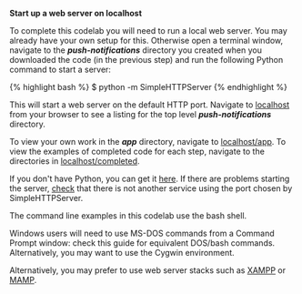 


**Start up a web server on localhost**

To complete this codelab you will need to run a local web server. You may
already have your own setup for this. Otherwise open a terminal window,
navigate to the **_push-notifications_** directory you created when you
downloaded the code (in the previous step) and run the following Python command to start a server:

{% highlight bash %}
$ python -m SimpleHTTPServer
{% endhighlight %}

This will start a web server on the default HTTP port. Navigate to [localhost](http://localhost) from your browser to see a listing for the top level **_push-notifications_** directory.

To view your own work in the **_app_** directory, navigate to [localhost/app](http://localhost/app). To view the examples of completed code for each step, navigate to the directories in [localhost/completed](http://localhost/completed).

If you don't have Python, you can get it [here](https://www.python.org/downloads/). If there are problems starting the server, [check](https://www.google.com/search?q=what+is+using+port) that there is not another service using the port chosen by SimpleHTTPServer.

The command line examples in this codelab use the bash shell.

Windows users will need to use MS-DOS commands from a Command Prompt window: check this guide for equivalent DOS/bash commands. Alternatively, you may want to use the Cygwin environment.

 Alternatively, you may prefer to use web server stacks such as [XAMPP](https://www.apachefriends.org/index.html) or [MAMP](https://www.mamp.info/en/).



